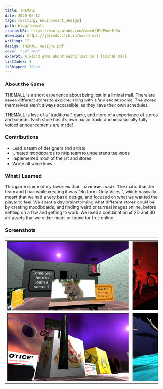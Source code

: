 ```yaml
---
title: THEMALL
date: 2020-06-12
tags: [writing, environment_design]
path: blog/themall
trailerURL: https://www.youtube.com/embed/IPUPAme0h3o
download: https://jelindo.itch.io/weird-mall
writing: ""
design: THEMALL Designs.pdf
cover: "./f.png"
excerpt: A weird game about being lost in a liminal mall
listIndex: 4
isShipped: false
---
```

### About the Game

THEMALL is a short experience about being lost in a liminal mall. There are seven different stores to explore, along with a few secret rooms. The stores themselves aren't always accessible, as they have their own schedules.

THEMALL is less of a "traditional" game, and more of a experience of stores and sounds. Each store has it's own music track, and occasionally fully voiced announcements are made!

### Contributions

- Lead a team of designers and artists
- Created moodboards to help team to understand the vibes
- Implemented most of the art and stores
- Wrote all voice lines

### What I Learned

This game is one of my favorites that I have ever made. The motto that the team and I had while creating it was "No form. Only Vibes.", which basically meant that we had a very basic design, and focused on what we wanted the player to feel. We spent a day brainstorming what different stores could be by creating moodboards, and finding weird or surreal images online, before settling on a few and getting to work. We used a combination of 2D and 3D art assets that we either made or found for free online.

### Screenshots

| <div style="width:400px" ></div>  | <div style="width:400px" ></div> |
| --------------------------------- | -------------------------------- |
| ![](./Images/screencap_one.png)   | ![](./Images/screencap_two.png)  |
| ![](./Images/screencap_three.png) | ![](./Images/screencap_four.png) |
